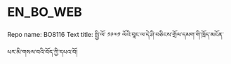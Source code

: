 # EN_BO_WEB
Repo name: BO8116
Text title: སྤྱི་ལོ་ ༡༩༧༡ ལོའི་བཱང་ལ་དེ་ཤི་བཅིངས་གྲོལ་དམག་གི་ཁྲོད་མངོན་པར་མི་གསལ་བའི་བོད་ཀྱི་དཔའ་བོ།